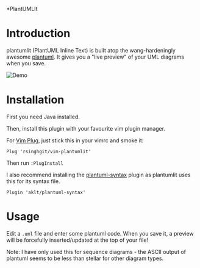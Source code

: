 *PlantUMLIt



Introduction
============

plantumlit (PlantUML Inline Text) is built atop the wang-hardeningly awesome [plantuml](http://plantuml.com).
It gives you a "live preview" of your UML diagrams when you save.

![Demo](https://github.com/rsinghgit/vim-plantumlit/raw/master/_assets/demo.gif)


Installation
============

First you need Java installed.

Then, install this plugin with your favourite vim plugin manager.

For [Vim Plug](https://github.com/junegunn/vim-plug), just stick this in your
vimrc and smoke it:

```
Plug 'rsinghgit/vim-plantumlit'
```

Then run `:PlugInstall`

I also recommend installing the
[plantuml-syntax](https://github.com/aklt/plantuml-syntax) plugin as plantumlit
uses this for its syntax file.

```
Plugin 'aklt/plantuml-syntax'
```

Usage
=====

Edit a `.uml` file and enter some plantuml code. When you save it, a preview
will be forcefully inserted/updated at the top of your file!

Note: I have only used this for sequence diagrams - the ASCII output of
plantuml seems to be less than stellar for other diagram types.
